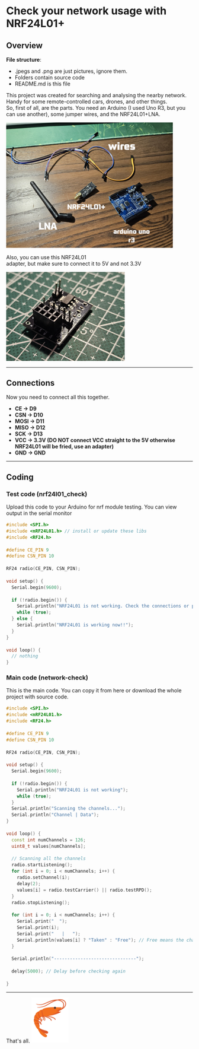 # Check your network usage with NRF24L01+

## Overview
**File structure**: 
- .jpegs and .png are just pictures, ignore them.
- Folders contain source code
- README.md is this file
<p>This project was created for searching and analysing the nearby network. Handy for some remote-controlled cars, drones, and other things.</br> So, first of all, are the parts. You need an Arduino (I used Uno R3, but you can use another), some jumper wires, and the NRF24L01+LNA. </p>
<img src="parts.jpeg" alt="parts image" width="450">
<p>Also, you can use this NRF24L01 </br>adapter, but make sure to connect it to 5V and not 3.3V</p>
<img src="adapter.jpeg" alt="adapter image" width="320">

---

## Connections
Now you need to connect all this together.
- **CE → D9**
- **CSN → D10**
- **MOSI → D11**
- **MISO → D12**
- **SCK → D13**
- **VCC → 3.3V (DO NOT connect VCC straight to the 5V otherwise NRF24L01 will be fried, use an adapter)**
- **GND → GND**
---
## Coding

### Test code (nrf24l01_check)
Upload this code to your Arduino for nrf module testing. You can view output in the serial monitor
```cpp
#include <SPI.h>
#include <nRF24L01.h> // install or update these libs
#include <RF24.h>

#define CE_PIN 9
#define CSN_PIN 10

RF24 radio(CE_PIN, CSN_PIN);

void setup() {
  Serial.begin(9600);
  
  if (!radio.begin()) {
    Serial.println("NRF24L01 is not working. Check the connections or power supply");
    while (true);
  } else {
    Serial.println("NRF24L01 is working now!!");
  }
} 

void loop() {
  // nothing
}
```
### Main code (network-check)
This is the main code. You can copy it from here or download the whole project with source code.
```cpp
#include <SPI.h>
#include <nRF24L01.h>
#include <RF24.h>

#define CE_PIN 9
#define CSN_PIN 10

RF24 radio(CE_PIN, CSN_PIN);

void setup() {
  Serial.begin(9600);
  
  if (!radio.begin()) {
    Serial.println("NRF24L01 is not working");
    while (true);
  }
  Serial.println("Scanning the channels...");
  Serial.println("Channel | Data");
}

void loop() {
  const int numChannels = 126;
  uint8_t values[numChannels];

  // Scanning all the channels
  radio.startListening();
  for (int i = 0; i < numChannels; i++) {
    radio.setChannel(i);
    delay(2);
    values[i] = radio.testCarrier() || radio.testRPD();
  }
  radio.stopListening();
  
  for (int i = 0; i < numChannels; i++) {
    Serial.print("  ");
    Serial.print(i);
    Serial.print("   |   ");
    Serial.println(values[i] ? "Taken" : "Free"); // Free means the channel is free, taken means it is already taken by some device
  }

  Serial.println("-------------------------------");

  delay(5000); // Delay before checking again

}
```
---
That's all.
<img src="shrimpa.png" alt="shrimp image" width="100">
